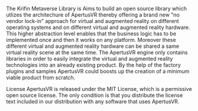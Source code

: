 The Krifin Metaverse Library is Aims to build an open source library which utlizes the architechure of ApertusVR thereby offering a brand new "no vendor lock-in" approach for virtual and augmented reality on different operating systems and on different virtual and augmented reality hardware.
This higher abstraction level enables that the business logic has to be implemented once and then it works on any platform. Moreover these different virtual and augmented reality hardware can be shared a same virtual reality scene at the same time.
The ApertusVR engine only contains libraries in order to easily integrate the virtual and augmented reality technologies into an already existing product. By the help of the factory plugins and samples ApertusVR could boosts up the creation of a minimum viable product from scratch.

License
ApertusVR is released under the MIT License, which is a permissive open source license. The only condition is that you distribute the license text included in our distribution with any software that uses ApertusVR.

